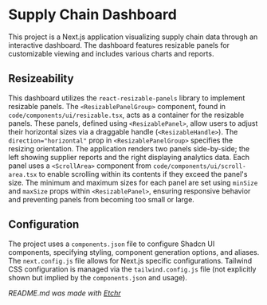 # Supply Chain Dashboard
This project is a Next.js application visualizing supply chain data through an interactive dashboard.  The dashboard features resizable panels for customizable viewing and includes various charts and reports.

## Resizeability
This dashboard utilizes the `react-resizable-panels` library to implement resizable panels.  The `<ResizablePanelGroup>` component, found in `code/components/ui/resizable.tsx`, acts as a container for the resizable panels.  These panels, defined using `<ResizablePanel>`, allow users to adjust their horizontal sizes via a draggable handle (`<ResizableHandle>`).  The `direction="horizontal"` prop in `<ResizablePanelGroup>` specifies the resizing orientation.  The application renders two panels side-by-side; the left showing supplier reports and the right displaying analytics data.  Each panel uses a `<ScrollArea>` component from `code/components/ui/scroll-area.tsx` to enable scrolling within its contents if they exceed the panel's size.  The minimum and maximum sizes for each panel are set using `minSize` and `maxSize` props within `<ResizablePanel>`, ensuring responsive behavior and preventing panels from becoming too small or large.

## Configuration
The project uses a `components.json` file to configure Shadcn UI components, specifying styling, component generation options, and aliases. The `next.config.js` file allows for Next.js specific configurations.  Tailwind CSS configuration is managed via the `tailwind.config.js` file (not explicitly shown but implied by the `components.json` and usage).

*README.md was made with [Etchr](https://etchr.dev)*